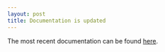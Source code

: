 ```yaml
---
layout: post
title: Documentation is updated
---
```


The most recent documentation can be found [here](https://electronic-structure.github.io/SIRIUS-doc/).